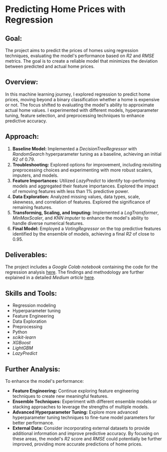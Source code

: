 # **Predicting Home Prices with Regression**

## **Goal:**
The project aims to predict the prices of homes using regression techniques, evaluating the model's performance based on *R2* and *RMSE* metrics. The goal is to create a reliable model that minimizes the deviation between predicted and actual home prices.

## **Overview:**
In this machine learning journey, I explored regression to predict home prices, moving beyond a binary classification whether a home is expensive or not. The focus shifted to evaluating the model's ability to approximate actual home values. I experimented with different models, hyperparameter tuning, feature selection, and preprocessing techniques to enhance predictive accuracy.

## **Approach:**
1. **Baseline Model:** Implemented a *DecisionTreeRegressor* with *RandomSearch* hyperparameter tuning as a baseline, achieving an initial *R2* of 0.79.
2. **Troubleshooting:** Explored options for improvement, including revisiting preprocessing choices and experimenting with more robust scalers, imputers, and models.
3. **Feature Importances:** Utilized *LazyPredict* to identify top-performing models and aggregated their feature importances. Explored the impact of removing features with less than 1% predictive power.
4. **Data Exploration:** Analyzed missing values, data types, scale, skewness, and correlation of features. Explored the significance of remaining features.
5. **Transforming, Scaling, and Imputing:** Implemented a *LogTransformer*, *MinMaxScaler*, and *KNN imputer* to enhance the model's ability to handle diverse numerical features.
6. **Final Model:** Employed a *VotingRegressor* on the top predictive features identified by the ensemble of models, achieving a final *R2* of close to 0.95.

## **Deliverables:**
The project includes a *Google Colab notebook* containing the code for the regression analysis [here](https://github.com/Cintia0528/Project-8-Supervised-Machine-Learning-Regression/blob/ab4134a446ae810915e383f547aa33ae935c2efa/2_b_Housing_Feature_Selection.ipynb). The findings and methodology are further explained in a detailed *Medium article* [here](https://medium.com/@ubp0528/how-close-can-i-get-to-your-homes-true-value-with-regression-4e708ba1662f).

## **Skills and Tools:**
- Regression modeling
- Hyperparameter tuning
- Feature Engineering
- Data Exploration
- Preprocessing
- Python
- *scikit-learn*
- *XGBoost*
- *LightGBM*
- *LazyPredict*

## **Further Analysis:**
To enhance the model's performance:
- **Feature Engineering:** Continue exploring feature engineering techniques to create new meaningful features.
- **Ensemble Techniques:** Experiment with different ensemble models or stacking approaches to leverage the strengths of multiple models.
- **Advanced Hyperparameter Tuning:** Explore more advanced hyperparameter tuning techniques to fine-tune model parameters for better performance.
- **External Data:** Consider incorporating external datasets to provide additional information and improve predictive accuracy.
By focusing on these areas, the model's *R2* score and *RMSE* could potentially be further improved, providing more accurate predictions of home prices.
